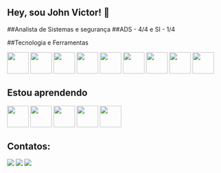 ## Hey, sou John Victor! 👋
##Analista de Sistemas e segurança 
##ADS - 4/4 e SI - 1/4

##Tecnologia e Ferramentas 

<img src="https://cdn.jsdelivr.net/gh/devicons/devicon@latest/icons/c/c-original.svg" height="50" width="50" /> <img src="https://cdn.jsdelivr.net/gh/devicons/devicon@latest/icons/cplusplus/cplusplus-original.svg" height="50" width="50" /> <img src="https://cdn.jsdelivr.net/gh/devicons/devicon@latest/icons/csharp/csharp-original.svg" height="50" width="50" /> <img src="https://cdn.jsdelivr.net/gh/devicons/devicon@latest/icons/css3/css3-original.svg" height="50" width="50" /> <img src="https://cdn.jsdelivr.net/gh/devicons/devicon@latest/icons/googlecloud/googlecloud-original.svg" height="50" width="50" /> <img src="https://cdn.jsdelivr.net/gh/devicons/devicon@latest/icons/html5/html5-original.svg" height="50" width="50" /> <img src="https://cdn.jsdelivr.net/gh/devicons/devicon@latest/icons/javascript/javascript-original.svg" height="50" width="50" /> <img src="https://cdn.jsdelivr.net/gh/devicons/devicon@latest/icons/mysql/mysql-original.svg" height="50" width="50" /> <img src="https://cdn.jsdelivr.net/gh/devicons/devicon@latest/icons/python/python-original.svg" height="50" width="50" />               


## Estou aprendendo

<img src="https://cdn.jsdelivr.net/gh/devicons/devicon@latest/icons/linux/linux-original.svg" height="50" width="50"/> <img src="https://cdn.jsdelivr.net/gh/devicons/devicon@latest/icons/npm/npm-original-wordmark.svg" height="50" width="50" /> <img src="https://cdn.jsdelivr.net/gh/devicons/devicon@latest/icons/react/react-original.svg" height="50" width="50"/> <img src="https://cdn.jsdelivr.net/gh/devicons/devicon@latest/icons/typescript/typescript-original.svg" height="50" width="50"/> <img src="https://cdn.jsdelivr.net/gh/devicons/devicon@latest/icons/vitejs/vitejs-original.svg" height="50" width="50"/>
          
          
 ## Contatos:

<div>
<a href="https://instagram.com/joaovictortrd_" target="_blank"><img loading="lazy" src="https://img.shields.io/badge/-Instagram-%23E4405F?style=for-the-badge&logo=instagram&logoColor=white" target="_blank"></a>
<a href = "mailto:contato@joaovictortorroc@gmail.com"><img loading="lazy" src="https://img.shields.io/badge/Gmail-D14836?style=for-the-badge&logo=gmail&logoColor=white" target="_blank"></a>
<a href="https://www.linkedin.com/in/joão-rocco-aab821294/" target="_blank"><img loading="lazy" src="https://img.shields.io/badge/-LinkedIn-%230077B5?style=for-the-badge&logo=linkedin&logoColor=white" target="_blank"></a>   
</div>
          
